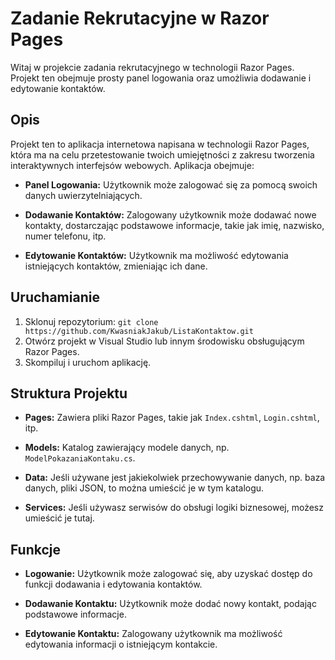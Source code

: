 # Zadanie Rekrutacyjne w Razor Pages

Witaj w projekcie zadania rekrutacyjnego w technologii Razor Pages. Projekt ten obejmuje prosty panel logowania oraz umożliwia dodawanie i edytowanie kontaktów.

## Opis

Projekt ten to aplikacja internetowa napisana w technologii Razor Pages, która ma na celu przetestowanie twoich umiejętności z zakresu tworzenia interaktywnych interfejsów webowych. Aplikacja obejmuje:

- **Panel Logowania:** Użytkownik może zalogować się za pomocą swoich danych uwierzytelniających.

- **Dodawanie Kontaktów:** Zalogowany użytkownik może dodawać nowe kontakty, dostarczając podstawowe informacje, takie jak imię, nazwisko, numer telefonu, itp.

- **Edytowanie Kontaktów:** Użytkownik ma możliwość edytowania istniejących kontaktów, zmieniając ich dane.

## Uruchamianie

1. Sklonuj repozytorium: `git clone https://github.com/KwasniakJakub/ListaKontaktow.git`
2. Otwórz projekt w Visual Studio lub innym środowisku obsługującym Razor Pages.
3. Skompiluj i uruchom aplikację.

## Struktura Projektu

- **Pages:** Zawiera pliki Razor Pages, takie jak `Index.cshtml`, `Login.cshtml`, itp.

- **Models:** Katalog zawierający modele danych, np. `ModelPokazaniaKontaku.cs`.

- **Data:** Jeśli używane jest jakiekolwiek przechowywanie danych, np. baza danych, pliki JSON, to można umieścić je w tym katalogu.

- **Services:** Jeśli używasz serwisów do obsługi logiki biznesowej, możesz umieścić je tutaj.

## Funkcje

- **Logowanie:** Użytkownik może zalogować się, aby uzyskać dostęp do funkcji dodawania i edytowania kontaktów.

- **Dodawanie Kontaktu:** Użytkownik może dodać nowy kontakt, podając podstawowe informacje.

- **Edytowanie Kontaktu:** Zalogowany użytkownik ma możliwość edytowania informacji o istniejącym kontakcie.

